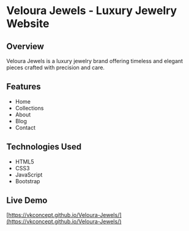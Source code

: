 # Veloura Jewels - Luxury Jewelry Website

## Overview

Veloura Jewels is a luxury jewelry brand offering timeless and elegant pieces crafted with precision and care.

## Features

- Home
- Collections
- About
- Blog
- Contact

## Technologies Used

- HTML5
- CSS3
- JavaScript
- Bootstrap


## Live Demo

[https://vkconcept.github.io/Veloura-Jewels/](https://vkconcept.github.io/Veloura-Jewels/)



